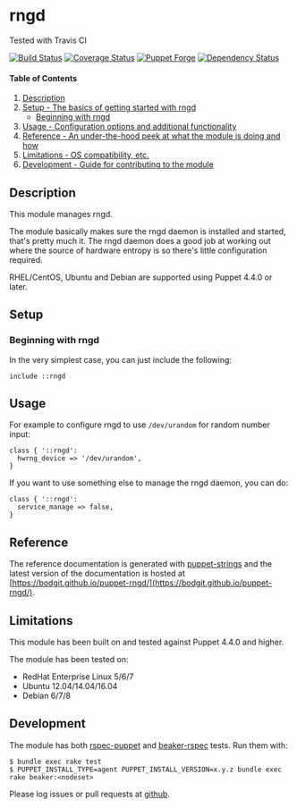 # rngd

Tested with Travis CI

[![Build Status](https://travis-ci.org/bodgit/puppet-rngd.svg?branch=master)](https://travis-ci.org/bodgit/puppet-rngd)
[![Coverage Status](https://coveralls.io/repos/bodgit/puppet-rngd/badge.svg?branch=master&service=github)](https://coveralls.io/github/bodgit/puppet-rngd?branch=master)
[![Puppet Forge](http://img.shields.io/puppetforge/v/bodgit/rngd.svg)](https://forge.puppetlabs.com/bodgit/rngd)
[![Dependency Status](https://gemnasium.com/bodgit/puppet-rngd.svg)](https://gemnasium.com/bodgit/puppet-rngd)

#### Table of Contents

1. [Description](#description)
2. [Setup - The basics of getting started with rngd](#setup)
    * [Beginning with rngd](#beginning-with-rngd)
3. [Usage - Configuration options and additional functionality](#usage)
4. [Reference - An under-the-hood peek at what the module is doing and how](#reference)
5. [Limitations - OS compatibility, etc.](#limitations)
6. [Development - Guide for contributing to the module](#development)

## Description

This module manages rngd.

The module basically makes sure the rngd daemon is installed and started,
that's pretty much it. The rngd daemon does a good job at working out where
the source of hardware entropy is so there's little configuration required.

RHEL/CentOS, Ubuntu and Debian are supported using Puppet 4.4.0 or later.

## Setup

### Beginning with rngd

In the very simplest case, you can just include the following:

```puppet
include ::rngd
```

## Usage

For example to configure rngd to use `/dev/urandom` for random number input:

```puppet
class { '::rngd':
  hwrng_device => '/dev/urandom',
}
```

If you want to use something else to manage the rngd daemon, you can do:

```puppet
class { '::rngd':
  service_manage => false,
}
```

## Reference

The reference documentation is generated with
[puppet-strings](https://github.com/puppetlabs/puppet-strings) and the latest
version of the documentation is hosted at
[https://bodgit.github.io/puppet-rngd/](https://bodgit.github.io/puppet-rngd/).

## Limitations

This module has been built on and tested against Puppet 4.4.0 and higher.

The module has been tested on:

* RedHat Enterprise Linux 5/6/7
* Ubuntu 12.04/14.04/16.04
* Debian 6/7/8

## Development

The module has both [rspec-puppet](http://rspec-puppet.com) and
[beaker-rspec](https://github.com/puppetlabs/beaker-rspec) tests. Run them
with:

```
$ bundle exec rake test
$ PUPPET_INSTALL_TYPE=agent PUPPET_INSTALL_VERSION=x.y.z bundle exec rake beaker:<nodeset>
```

Please log issues or pull requests at
[github](https://github.com/bodgit/puppet-rngd).
